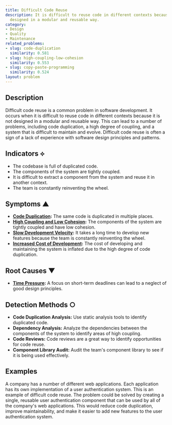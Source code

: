 ```yaml
---
title: Difficult Code Reuse
description: It is difficult to reuse code in different contexts because it is not
  designed in a modular and reusable way.
category:
- Design
- Quality
- Maintenance
related_problems:
- slug: code-duplication
  similarity: 0.581
- slug: high-coupling-low-cohesion
  similarity: 0.553
- slug: copy-paste-programming
  similarity: 0.524
layout: problem
---
```


## Description
Difficult code reuse is a common problem in software development. It occurs when it is difficult to reuse code in different contexts because it is not designed in a modular and reusable way. This can lead to a number of problems, including code duplication, a high degree of coupling, and a system that is difficult to maintain and evolve. Difficult code reuse is often a sign of a lack of experience with software design principles and patterns.

## Indicators ⟡
- The codebase is full of duplicated code.
- The components of the system are tightly coupled.
- It is difficult to extract a component from the system and reuse it in another context.
- The team is constantly reinventing the wheel.

## Symptoms ▲
- **[Code Duplication](code-duplication.md):** The same code is duplicated in multiple places.
- **[High Coupling and Low Cohesion](high-coupling-low-cohesion.md):** The components of the system are tightly coupled and have low cohesion.
- **[Slow Development Velocity](slow-development-velocity.md):** It takes a long time to develop new features because the team is constantly reinventing the wheel.
- **[Increased Cost of Development](increased-cost-of-development.md):** The cost of developing and maintaining the system is inflated due to the high degree of code duplication.

## Root Causes ▼



- **[Time Pressure](time-pressure.md):** A focus on short-term deadlines can lead to a neglect of good design principles.

## Detection Methods ○
- **Code Duplication Analysis:** Use static analysis tools to identify duplicated code.
- **Dependency Analysis:** Analyze the dependencies between the components of the system to identify areas of high coupling.
- **Code Reviews:** Code reviews are a great way to identify opportunities for code reuse.
- **Component Library Audit:** Audit the team's component library to see if it is being used effectively.

## Examples
A company has a number of different web applications. Each application has its own implementation of a user authentication system. This is an example of difficult code reuse. The problem could be solved by creating a single, reusable user authentication component that can be used by all of the company's web applications. This would reduce code duplication, improve maintainability, and make it easier to add new features to the user authentication system.
